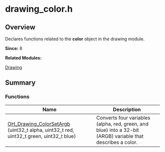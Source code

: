 # drawing_color.h


## Overview

Declares functions related to the **color** object in the drawing module.

**Since:**
8

**Related Modules:**

[Drawing](_drawing.md)


## Summary


### Functions

| Name | Description | 
| -------- | -------- |
| [OH_Drawing_ColorSetArgb](_drawing.md#oh_drawing_colorsetargb) (uint32_t alpha, uint32_t red, uint32_t green, uint32_t blue) | Converts four variables (alpha, red, green, and blue) into a 32-bit (ARGB) variable that describes a color.  | 
